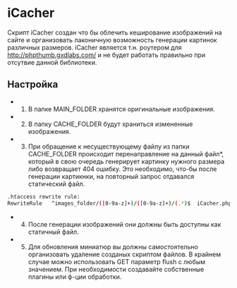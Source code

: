 # iCacher

Скрипт iCacher создан что бы облечить кеширование изображений на сайте и организовать лаконичную возможность генерации картинок различных размеров. iCacher является т.н. роутером для http://phpthumb.gxdlabs.com/ и не будет работать правильно при отсутвие данной библиотеки.

## Настройка

 - 1. В папке MAIN_FOLDER хранятся оригинальные изображения.
 - 2. В папку CACHE_FOLDER будут храниться измененные изображения.
 - 3. При обращение к несуществующему файлу из папки CACHE_FOLDER происходит перенаправление на данный файл*, который в свою очередь генерирует картинку нужного размера либо возвращает 404 ошибку. 
Это необходимо, что-бы после генерации картикнки, на повторный запрос отдавался статический файл.

```bash
.htaccess rewrite rule:
RewriteRule   ^images_folder/([0-9a-z]+)/([0-9a-z]+)/(.*)$  iCacher.php?param=$1&size=$2&file=$3 [L,QSA]
```

 - 4. После генерации изображений они должны быть доступны как статичный файл.

 - 5. Для обновления миниатюр вы должны самостоятельно организовать удаление созданых скриптом файлов. В крайнем случае можно использовать GET параметр flush с любым значением. При необходимости создавайте собственные плагины или ф-ции обработки.
